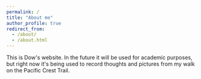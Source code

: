 ```yaml
---
permalink: /
title: "About me"
author_profile: true
redirect_from: 
  - /about/
  - /about.html
---
```


This is Dow's website. In the future it will be used for academic purposes, but right now it's being used to record thoughts and pictures from my walk on the Pacific Crest Trail.

